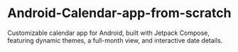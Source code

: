 # Android-Calendar-app-from-scratch
Customizable calendar app for Android, built with Jetpack Compose, featuring dynamic themes, a full-month view, and interactive date details.
